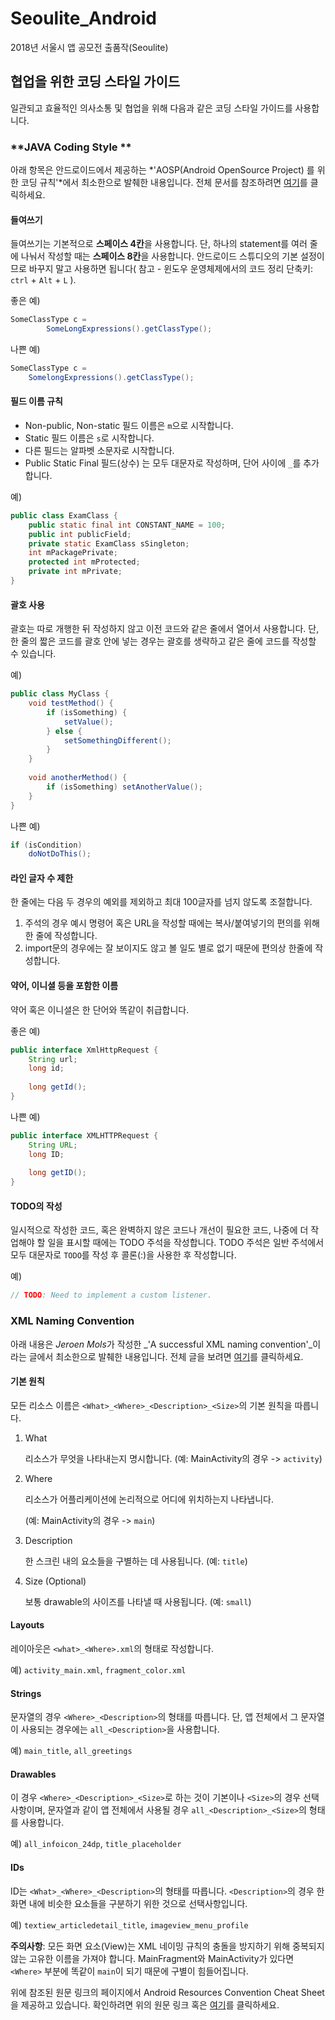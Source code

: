 # Seoulite_Android
2018년 서울시 앱 공모전 출품작(Seoulite)



## 협업을 위한 코딩 스타일 가이드

 일관되고 효율적인 의사소통 및 협업을 위해 다음과 같은 코딩 스타일 가이드를 사용합니다.



### **JAVA Coding Style **

 아래 항목은 안드로이드에서 제공하는 *'AOSP(Android OpenSource Project) 를 위한 코딩 규칙'*에서 최소한으로 발췌한 내용입니다. 전체 문서를 참조하려면 [여기](https://source.android.com/setup/contribute/code-style)를 클릭하세요.



#### 들여쓰기

 들여쓰기는 기본적으로 **스페이스 4칸**을 사용합니다. 단, 하나의 statement를 여러 줄에 나눠서 작성할 때는 **스페이스 8칸**을 사용합니다. 안드로이드 스튜디오의 기본 설정이므로 바꾸지 말고 사용하면 됩니다( 참고 - 윈도우 운영체제에서의 코드 정리 단축키: ```ctrl``` + ```Alt``` + ```L``` ).

 좋은 예)

```java
SomeClassType c =
        SomeLongExpressions().getClassType();
```

 나쁜 예)

```java
SomeClassType c =
    SomelongExpressions().getClassType();
```



#### 필드 이름 규칙

- Non-public, Non-static 필드 이름은 ```m```으로 시작합니다.
- Static 필드 이름은 ```s```로 시작합니다.
- 다른 필드는 알파벳 소문자로 시작합니다.
- Public Static Final 필드(상수) 는 모두 대문자로 작성하며, 단어 사이에 `_`를 추가합니다.

 예)

```java
public class ExamClass {
    public static final int CONSTANT_NAME = 100;
    public int publicField;
    private static ExamClass sSingleton;
    int mPackagePrivate;
    protected int mProtected;
    private int mPrivate;
}
```



#### 괄호 사용

 괄호는 따로 개행한 뒤 작성하지 않고 이전 코드와 같은 줄에서 열어서 사용합니다. 단, 한 줄의 짧은 코드를 괄호 안에 넣는 경우는 괄호를 생략하고 같은 줄에 코드를 작성할 수 있습니다.

 예)

```java
public class MyClass {
    void testMethod() {
        if (isSomething) {
            setValue();
        } else {
            setSomethingDifferent();
        }
    }
    
    void anotherMethod() {
        if (isSomething) setAnotherValue();
    }
}
```

 나쁜 예)

```java
if (isCondition)
    doNotDoThis();
```



#### 라인 글자 수 제한

 한 줄에는 다음 두 경우의 예외를 제외하고 최대 100글자를 넘지 않도록 조절합니다. 

1. 주석의 경우 예시 명령어 혹은 URL을 작성할 때에는 복사/붙여넣기의 편의를 위해 한 줄에 작성합니다.
2. import문의 경우에는 잘 보이지도 않고 볼 일도 별로 없기 때문에 편의상 한줄에 작성합니다.



#### 약어, 이니셜 등을 포함한 이름

 약어 혹은 이니셜은 한 단어와 똑같이 취급합니다.

 좋은 예)

```java
public interface XmlHttpRequest {
    String url;
    long id;
    
    long getId();
}
```

 나쁜 예)

```java
public interface XMLHTTPRequest {
    String URL;
    long ID;
    
    long getID();
}
```



#### TODO의 작성

 일시적으로 작성한 코드, 혹은 완벽하지 않은 코드나 개선이 필요한 코드, 나중에 더 작업해야 할 일을 표시할 때에는 TODO 주석을 작성합니다. TODO 주석은 일반 주석에서 모두 대문자로 `TODO`를 작성 후 콜론(:)을 사용한 후 작성합니다.

 예)

```java
// TODO: Need to implement a custom listener.
```



### XML Naming Convention

 아래 내용은 *Jeroen Mols*가 작성한 _'A successful XML naming convention'_이라는 글에서 최소한으로 발췌한 내용입니다. 전체 글을 보려면 [여기](https://jeroenmols.com/blog/2016/03/07/resourcenaming/)를 클릭하세요.



#### 기본 원칙

 모든 리소스 이름은 ```<What>_<Where>_<Description>_<Size>```의 기본 원칙을 따릅니다.

1. What

   리소스가 무엇을 나타내는지 명시합니다. (예: MainActivity의 경우 -> ```activity```) 

2. Where

   리소스가 어플리케이션에 논리적으로 어디에 위치하는지 나타냅니다.

   (예: MainActivity의 경우 -> ```main```)

3. Description

   한 스크린 내의 요소들을 구별하는 데 사용됩니다. (예: ```title```)

4. Size (Optional)

   보통 drawable의 사이즈를 나타낼 때 사용됩니다. (예: ```small```)



#### Layouts

 레이아웃은 ```<what>_<Where>.xml```의 형태로 작성합니다.

예) `activity_main.xml`, `fragment_color.xml`



#### Strings

 문자열의 경우 `<Where>_<Description>`의 형태를 따릅니다. 단, 앱 전체에서 그 문자열이 사용되는 경우에는 `all_<Description>`을 사용합니다.

 예) `main_title`, `all_greetings`



#### Drawables

 이 경우 `<Where>_<Description>_<Size>`로 하는 것이 기본이나 `<Size>`의 경우 선택사항이며, 문자열과 같이 앱 전체에서 사용될 경우 `all_<Description>_<Size>`의 형태를 사용합니다.

 예) `all_infoicon_24dp`, `title_placeholder`



#### IDs

 ID는 `<What>_<Where>_<Description>`의 형태를 따릅니다. `<Description>`의 경우 한 화면 내에 비슷한 요소들을 구분하기 위한 것으로 선택사항입니다.

 예) `textiew_articledetail_title`, `imageview_menu_profile`



**주의사항**: 모든 화면 요소(View)는 XML 네이밍 규칙의 충돌을 방지하기 위해 중복되지 않는 고유한 이름을 가져야 합니다. MainFragment와 MainActivity가 있다면 `<Where>` 부분에 똑같이 `main`이 되기 때문에 구별이 힘들어집니다. 



위에 참조된 원문 링크의 페이지에서 Android Resources Convention Cheat Sheet을 제공하고 있습니다. 확인하려면 위의 원문 링크 혹은 [여기](https://jeroenmols.com/img/blog/resourcenaming/resourcenaming_cheatsheet.pdf)를 클릭하세요.